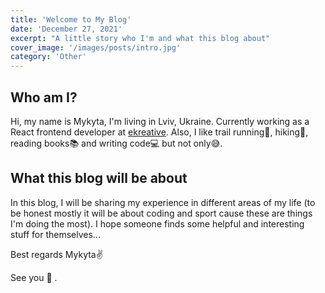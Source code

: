 ```yaml
---
title: 'Welcome to My Blog'
date: 'December 27, 2021'
excerpt: "A little story who I'm and what this blog about"
cover_image: '/images/posts/intro.jpg'
category: 'Other'
---
```


## Who am I?

Hi, my name is Mykyta, I'm living in Lviv, Ukraine. Currently working as a React frontend developer at [ekreative](https://www.ekreative.com/). Also, I like trail running🏃, hiking🥾, reading books📚 and writing code💻 but not only😅.

## What this blog will be about

In this blog, I will be sharing my experience in different areas of my life (to be honest mostly it will be about coding and sport cause these are things I'm doing the most). I hope someone finds some helpful and interesting stuff for themselves...

Best regards Mykyta✌️

See you 👋 .
